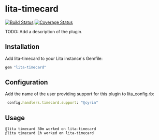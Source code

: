 # lita-timecard

[![Build Status](https://travis-ci.org/lynnco/lita-timecard.png?branch=master)](https://travis-ci.org/lynnco/lita-timecard)
[![Coverage Status](https://coveralls.io/repos/lynnco/lita-timecard/badge.png)](https://coveralls.io/r/lynnco/lita-timecard)

TODO: Add a description of the plugin.

## Installation

Add lita-timecard to your Lita instance's Gemfile:

``` ruby
gem "lita-timecard"
```

## Configuration

Add the name of the user providing support for this plugin to lita_config.rb:

``` ruby
 config.handlers.timecard.support: "@cyrin"
```

## Usage

```
@lita timecard 30m worked on lita-timecard
@lita timecard 1h worked on lita-timecard
```
